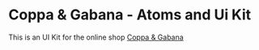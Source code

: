 # Coppa & Gabana - Atoms and Ui Kit

This is an UI Kit for the online shop [Coppa & Gabana](https://coppagabana-atomsui-6bn8l87n2-valentin-orrits-projects.vercel.app/)

